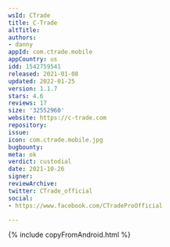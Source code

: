 ```yaml
---
wsId: CTrade
title: C-Trade
altTitle: 
authors:
- danny
appId: com.ctrade.mobile
appCountry: us
idd: 1542759541
released: 2021-01-08
updated: 2022-01-25
version: 1.1.7
stars: 4.6
reviews: 17
size: '32552960'
website: https://c-trade.com
repository: 
issue: 
icon: com.ctrade.mobile.jpg
bugbounty: 
meta: ok
verdict: custodial
date: 2021-10-26
signer: 
reviewArchive: 
twitter: CTrade_official
social:
- https://www.facebook.com/CTradeProOfficial

---
```


{% include copyFromAndroid.html %}
